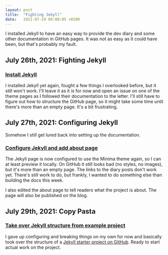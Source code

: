 ```yaml
---
layout: post
title:  "Fighting Jekyll"
date:   2021-07-29 09:00:05 +0200
---
```


I installed Jekyll to have an easy way to provide the dev diary and some other documentation in GitHub pages. It was not as easy as it could have been, but that's probably my fault.

## July 26th, 2021: Fighting Jekyll

### [Install Jekyll](https://github.com/arnemertz/fix/commit/b950b058031d5c711e8d8cdc0cebd286f6bb43bd)

I installed Jekyll yet again, fought a few things I overlooked before, but it still won't work. I'll leave it as it is for now and open an issue on one of the theme pages as I followed their documentation to the letter. I'll still have to figure out how to structure the GitHub page, so it might take some time until there's more than an empty page. It's a bit frustrating.


## July 27th, 2021: Configuring Jekyll

Somehow I still get lured back into setting up the documentation.

### [Configure Jekyll and add about page](https://github.com/arnemertz/fix/commit/d7685ad19b36a7c7b7039362f9ed0f03de722ed1)

The Jekyll page is now configured to use the Minima theme again, so I can at least preview it locally. On GitHub it still looks bad (no styles, no images), but it's more than an empty page. The links to the diary posts don't work yet. There's still work to do, but frankly, I wanted to do something else than building the docs this week.

I also edited the about page to tell readers what the project is about. The page will also be published on the blog.

## July 29th, 2021: Copy Pasta

### [Take over Jekyll structure from example project](https://github.com/arnemertz/fix/commit/e084f065ccb46accf19075870a3783966e9b844f)

I gave up configuring and breaking things on my own for now and basically took over the structure of a [Jekyll starter project on GitHub](https://github.com/jsanz/gh-pages-minima-starter). Ready to start actual work on the project.


